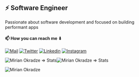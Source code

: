 ## ⚡ Software Engineer

Passionate about software development and focused on building performant apps

#### 📫 How you can reach me ⬇

[![Mail](https://img.shields.io/badge/-Email%20me!-black?style=for-the-badge&logo=gmail)](mailto:okradzemirian@gmail.com)
[![Twitter](https://img.shields.io/badge/-Twitter-black?style=for-the-badge&logo=twitter)](https://twitter.com/MOkradze)
[![Linkedin](https://img.shields.io/badge/-LinkedIn-black?style=for-the-badge&logo=Linkedin)](https://www.linkedin.com/in/mirian-okradze/)
[![Instagram](https://img.shields.io/badge/-Instagram-black?style=for-the-badge&logo=instagram)](https://www.instagram.com/mirianokradze/)

<div style="display:flex;">
 <img src="https://github-readme-stats-sigma-five.vercel.app/api?username=okradze&count_private=true&show_icons=true&include_all_commits=true&theme=calm" alt="Mirian Okradze => Stats" />
<img src="https://github-readme-stats-sigma-five.vercel.app/api/top-langs/?username=okradze&layout=compact" alt="Mirian Okradze => Stats" />
</div>

<p><img align="center" src="https://github-readme-streak-stats.herokuapp.com/?user=okradze&" alt="Mirian Okradze" /></p>
